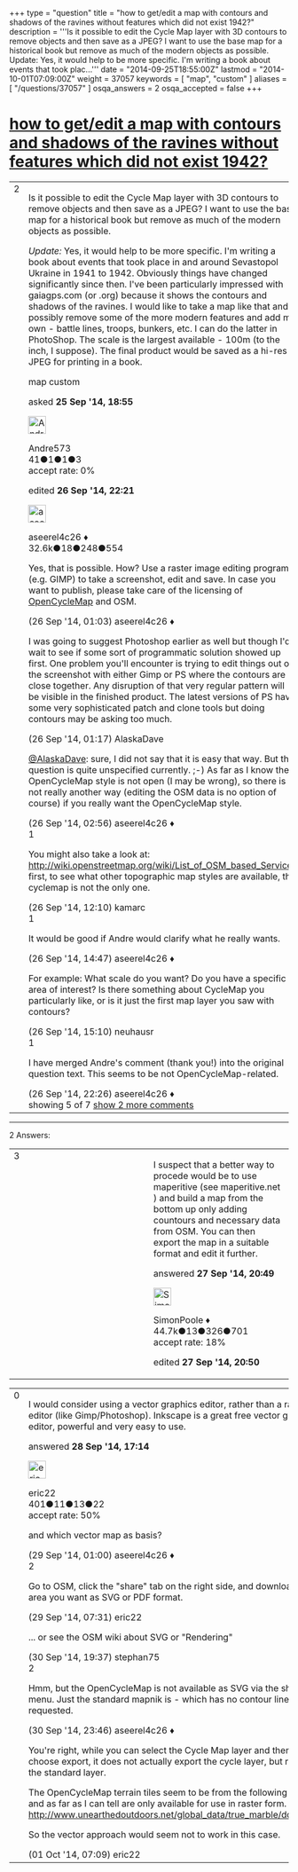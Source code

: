 +++
type = "question"
title = "how to get/edit a map with contours and shadows of the ravines without features which did not exist 1942?"
description = '''Is it possible to edit the Cycle Map layer with 3D contours to remove objects and then save as a JPEG? I want to use the base map for a historical book but remove as much of the modern objects as possible. Update: Yes, it would help to be more specific. I&#x27;m writing a book about events that took plac...'''
date = "2014-09-25T18:55:00Z"
lastmod = "2014-10-01T07:09:00Z"
weight = 37057
keywords = [ "map", "custom" ]
aliases = [ "/questions/37057" ]
osqa_answers = 2
osqa_accepted = false
+++

<div class="headNormal">

# [how to get/edit a map with contours and shadows of the ravines without features which did not exist 1942?](/questions/37057/how-to-getedit-a-map-with-contours-and-shadows-of-the-ravines-without-features-which-did-not-exist-1942)

</div>

<div id="main-body">

<div id="askform">

<table id="question-table" style="width:100%;">
<colgroup>
<col style="width: 50%" />
<col style="width: 50%" />
</colgroup>
<tbody>
<tr>
<td style="width: 30px; vertical-align: top"><div class="vote-buttons">
<span id="post-37057-upvote" class="ajax-command post-vote up" rel="nofollow" title="I like this post (click again to cancel)"> </span>
<div id="post-37057-score" class="post-score" title="current number of votes">
2
</div>
<span id="post-37057-downvote" class="ajax-command post-vote down" rel="nofollow" title="I dont like this post (click again to cancel)"> </span> <span id="favorite-mark" class="ajax-command favorite-mark" rel="nofollow" title="mark/unmark this question as favorite (click again to cancel)"> </span>
<div id="favorite-count" class="favorite-count">
&#10;</div>
</div></td>
<td><div id="item-right">
<div class="question-body">
<p>Is it possible to edit the Cycle Map layer with 3D contours to remove objects and then save as a JPEG? I want to use the base map for a historical book but remove as much of the modern objects as possible.</p>
<p><em>Update:</em> Yes, it would help to be more specific. I'm writing a book about events that took place in and around Sevastopol Ukraine in 1941 to 1942. Obviously things have changed significantly since then. I've been particularly impressed with gaiagps.com (or .org) because it shows the contours and shadows of the ravines. I would like to take a map like that and possibly remove some of the more modern features and add my own - battle lines, troops, bunkers, etc. I can do the latter in PhotoShop. The scale is the largest available - 100m (to the inch, I suppose). The final product would be saved as a hi-res JPEG for printing in a book.</p>
</div>
<div id="question-tags" class="tags-container tags">
<span class="post-tag tag-link-map" rel="tag" title="see questions tagged &#39;map&#39;">map</span> <span class="post-tag tag-link-custom" rel="tag" title="see questions tagged &#39;custom&#39;">custom</span>
</div>
<div id="question-controls" class="post-controls">
&#10;</div>
<div class="post-update-info-container">
<div class="post-update-info post-update-info-user">
<p>asked <strong>25 Sep '14, 18:55</strong></p>
<img src="https://secure.gravatar.com/avatar/e6ae967c185e5365b792d7e93b8b12e4?s=32&amp;d=identicon&amp;r=g" class="gravatar" width="32" height="32" alt="Andre573&#39;s gravatar image" />
<p><span>Andre573</span><br />
<span class="score" title="41 reputation points">41</span><span title="1 badges"><span class="badge1">●</span><span class="badgecount">1</span></span><span title="1 badges"><span class="silver">●</span><span class="badgecount">1</span></span><span title="3 badges"><span class="bronze">●</span><span class="badgecount">3</span></span><br />
<span class="accept_rate" title="Rate of the user&#39;s accepted answers">accept rate:</span> <span title="Andre573 has no accepted answers">0%</span></p>
</div>
<div class="post-update-info post-update-info-edited">
<p><span> edited <strong>26 Sep '14, 22:21</strong> </span></p>
<img src="https://secure.gravatar.com/avatar/66f0dc05b44574e3894be07b0b37cf37?s=32&amp;d=identicon&amp;r=g" class="gravatar" width="32" height="32" alt="aseerel4c26&#39;s gravatar image" />
<p><span>aseerel4c26 ♦</span><br />
<span class="score" title="32615 reputation points"><span>32.6k</span></span><span title="18 badges"><span class="badge1">●</span><span class="badgecount">18</span></span><span title="248 badges"><span class="silver">●</span><span class="badgecount">248</span></span><span title="554 badges"><span class="bronze">●</span><span class="badgecount">554</span></span></p>
</div>
</div>
<div id="comments-container-37057" class="comments-container">
<span id="37060"></span>
<div id="comment-37060" class="comment">
<div id="post-37060-score" class="comment-score">
&#10;</div>
<div class="comment-text">
<p>Yes, that is possible. How? Use a raster image editing program (e.g. <span>GIMP</span>) to take a screenshot, edit and save. In case you want to publish, please take care of the licensing of <a href="http://www.opencyclemap.org/docs/">OpenCycleMap</a> and <span>OSM</span>.</p>
</div>
<div id="comment-37060-info" class="comment-info">
<span class="comment-age">(26 Sep '14, 01:03)</span> <span class="comment-user userinfo">aseerel4c26 ♦</span>
</div>
</div>
<span id="37061"></span>
<div id="comment-37061" class="comment">
<div id="post-37061-score" class="comment-score">
&#10;</div>
<div class="comment-text">
<p>I was going to suggest Photoshop earlier as well but though I'd wait to see if some sort of programmatic solution showed up first. One problem you'll encounter is trying to edit things out of the screenshot with either Gimp or PS where the contours are close together. Any disruption of that very regular pattern will be visible in the finished product. The latest versions of PS have some very sophisticated patch and clone tools but doing contours may be asking too much.</p>
</div>
<div id="comment-37061-info" class="comment-info">
<span class="comment-age">(26 Sep '14, 01:17)</span> <span class="comment-user userinfo">AlaskaDave</span>
</div>
</div>
<span id="37062"></span>
<div id="comment-37062" class="comment not_top_scorer">
<div id="post-37062-score" class="comment-score">
&#10;</div>
<div class="comment-text">
<p><a href="http://help.openstreetmap.org/users/5016/alaskadave"></a><a href="http://help.openstreetmap.org/users/5016/alaskadave">@AlaskaDave</a>: sure, I did not say that it is easy that way. But the question is quite unspecified currently. ;-) As far as I know the OpenCycleMap style is not open (I may be wrong), so there is not really another way (editing the OSM data is no option of course) if you really want the OpenCycleMap style.</p>
</div>
<div id="comment-37062-info" class="comment-info">
<span class="comment-age">(26 Sep '14, 02:56)</span> <span class="comment-user userinfo">aseerel4c26 ♦</span>
</div>
</div>
<span id="37069"></span>
<div id="comment-37069" class="comment">
<div id="post-37069-score" class="comment-score">
1
</div>
<div class="comment-text">
<p>You might also take a look at: <a href="http://wiki.openstreetmap.org/wiki/List_of_OSM_based_Services">http://wiki.openstreetmap.org/wiki/List_of_OSM_based_Services</a> first, to see what other topographic map styles are available, the cyclemap is not the only one.</p>
</div>
<div id="comment-37069-info" class="comment-info">
<span class="comment-age">(26 Sep '14, 12:10)</span> <span class="comment-user userinfo">kamarc</span>
</div>
</div>
<span id="37072"></span>
<div id="comment-37072" class="comment">
<div id="post-37072-score" class="comment-score">
1
</div>
<div class="comment-text">
<p>It would be good if Andre would clarify what he really wants.</p>
</div>
<div id="comment-37072-info" class="comment-info">
<span class="comment-age">(26 Sep '14, 14:47)</span> <span class="comment-user userinfo">aseerel4c26 ♦</span>
</div>
</div>
<span id="37073"></span>
<div id="comment-37073" class="comment not_top_scorer">
<div id="post-37073-score" class="comment-score">
&#10;</div>
<div class="comment-text">
<p>For example: What scale do you want? Do you have a specific area of interest? Is there something about CycleMap you particularly like, or is it just the first map layer you saw with contours?</p>
</div>
<div id="comment-37073-info" class="comment-info">
<span class="comment-age">(26 Sep '14, 15:10)</span> <span class="comment-user userinfo">neuhausr</span>
</div>
</div>
<span id="37078"></span>
<div id="comment-37078" class="comment">
<div id="post-37078-score" class="comment-score">
1
</div>
<div class="comment-text">
<p>I have merged Andre's comment (thank you!) into the original question text. This seems to be not OpenCycleMap-related.</p>
</div>
<div id="comment-37078-info" class="comment-info">
<span class="comment-age">(26 Sep '14, 22:26)</span> <span class="comment-user userinfo">aseerel4c26 ♦</span>
</div>
</div>
</div>
<div id="comment-tools-37057" class="comment-tools">
<span class="comments-showing"> showing 5 of 7 </span> <a href="#" class="show-all-comments-link">show 2 more comments</a>
</div>
<div class="clear">
&#10;</div>
<div id="comment-37057-form-container" class="comment-form-container">
&#10;</div>
<div class="clear">
&#10;</div>
</div></td>
</tr>
</tbody>
</table>

------------------------------------------------------------------------

<div class="tabBar">

<span id="sort-top"></span>

<div class="headQuestions">

2 Answers:

</div>

</div>

<span id="37087"></span>

<div id="answer-container-37087" class="answer">

<table style="width:100%;">
<colgroup>
<col style="width: 50%" />
<col style="width: 50%" />
</colgroup>
<tbody>
<tr>
<td style="width: 30px; vertical-align: top"><div class="vote-buttons">
<span id="post-37087-upvote" class="ajax-command post-vote up" rel="nofollow" title="I like this post (click again to cancel)"> </span>
<div id="post-37087-score" class="post-score" title="current number of votes">
3
</div>
<span id="post-37087-downvote" class="ajax-command post-vote down" rel="nofollow" title="I dont like this post (click again to cancel)"> </span>
</div></td>
<td><div class="item-right">
<div class="answer-body">
<p>I suspect that a better way to procede would be to use maperitive (see maperitive.net ) and build a map from the bottom up only adding countours and necessary data from OSM. You can then export the map in a suitable format and edit it further.</p>
</div>
<div class="answer-controls post-controls">
&#10;</div>
<div class="post-update-info-container">
<div class="post-update-info post-update-info-user">
<p>answered <strong>27 Sep '14, 20:49</strong></p>
<img src="https://secure.gravatar.com/avatar/ad2513d6f8e3d709d576ace900c12fa5?s=32&amp;d=identicon&amp;r=g" class="gravatar" width="32" height="32" alt="SimonPoole&#39;s gravatar image" />
<p><span>SimonPoole ♦</span><br />
<span class="score" title="44667 reputation points"><span>44.7k</span></span><span title="13 badges"><span class="badge1">●</span><span class="badgecount">13</span></span><span title="326 badges"><span class="silver">●</span><span class="badgecount">326</span></span><span title="701 badges"><span class="bronze">●</span><span class="badgecount">701</span></span><br />
<span class="accept_rate" title="Rate of the user&#39;s accepted answers">accept rate:</span> <span title="SimonPoole has 209 accepted answers">18%</span></p>
</div>
<div class="post-update-info post-update-info-edited">
<p><span> edited <strong>27 Sep '14, 20:50</strong> </span></p>
</div>
</div>
<div id="comments-container-37087" class="comments-container">
&#10;</div>
<div id="comment-tools-37087" class="comment-tools">
&#10;</div>
<div class="clear">
&#10;</div>
<div id="comment-37087-form-container" class="comment-form-container">
&#10;</div>
<div class="clear">
&#10;</div>
</div></td>
</tr>
</tbody>
</table>

</div>

<span id="37092"></span>

<div id="answer-container-37092" class="answer">

<table style="width:100%;">
<colgroup>
<col style="width: 50%" />
<col style="width: 50%" />
</colgroup>
<tbody>
<tr>
<td style="width: 30px; vertical-align: top"><div class="vote-buttons">
<span id="post-37092-upvote" class="ajax-command post-vote up" rel="nofollow" title="I like this post (click again to cancel)"> </span>
<div id="post-37092-score" class="post-score" title="current number of votes">
0
</div>
<span id="post-37092-downvote" class="ajax-command post-vote down" rel="nofollow" title="I dont like this post (click again to cancel)"> </span>
</div></td>
<td><div class="item-right">
<div class="answer-body">
<p>I would consider using a vector graphics editor, rather than a raster editor (like Gimp/Photoshop). Inkscape is a great free vector graphics editor, powerful and very easy to use.</p>
</div>
<div class="answer-controls post-controls">
&#10;</div>
<div class="post-update-info-container">
<div class="post-update-info post-update-info-user">
<p>answered <strong>28 Sep '14, 17:14</strong></p>
<img src="https://secure.gravatar.com/avatar/ed0b2a6757c7515c4f9c529b2eb08ae3?s=32&amp;d=identicon&amp;r=g" class="gravatar" width="32" height="32" alt="eric22&#39;s gravatar image" />
<p><span>eric22</span><br />
<span class="score" title="401 reputation points">401</span><span title="11 badges"><span class="badge1">●</span><span class="badgecount">11</span></span><span title="13 badges"><span class="silver">●</span><span class="badgecount">13</span></span><span title="22 badges"><span class="bronze">●</span><span class="badgecount">22</span></span><br />
<span class="accept_rate" title="Rate of the user&#39;s accepted answers">accept rate:</span> <span title="eric22 has 2 accepted answers">50%</span></p>
</div>
</div>
<div id="comments-container-37092" class="comments-container">
<span id="37097"></span>
<div id="comment-37097" class="comment">
<div id="post-37097-score" class="comment-score">
&#10;</div>
<div class="comment-text">
<p>and which vector map as basis?</p>
</div>
<div id="comment-37097-info" class="comment-info">
<span class="comment-age">(29 Sep '14, 01:00)</span> <span class="comment-user userinfo">aseerel4c26 ♦</span>
</div>
</div>
<span id="37103"></span>
<div id="comment-37103" class="comment">
<div id="post-37103-score" class="comment-score">
2
</div>
<div class="comment-text">
<p>Go to OSM, click the "share" tab on the right side, and download the area you want as SVG or PDF format.</p>
</div>
<div id="comment-37103-info" class="comment-info">
<span class="comment-age">(29 Sep '14, 07:31)</span> <span class="comment-user userinfo">eric22</span>
</div>
</div>
<span id="37159"></span>
<div id="comment-37159" class="comment">
<div id="post-37159-score" class="comment-score">
&#10;</div>
<div class="comment-text">
<p>... or see the OSM wiki about SVG or "Rendering"</p>
</div>
<div id="comment-37159-info" class="comment-info">
<span class="comment-age">(30 Sep '14, 19:37)</span> <span class="comment-user userinfo">stephan75</span>
</div>
</div>
<span id="37167"></span>
<div id="comment-37167" class="comment">
<div id="post-37167-score" class="comment-score">
2
</div>
<div class="comment-text">
<p>Hmm, but the OpenCycleMap is not available as SVG via the share menu. Just the standard mapnik is - which has no contour lines as requested.</p>
</div>
<div id="comment-37167-info" class="comment-info">
<span class="comment-age">(30 Sep '14, 23:46)</span> <span class="comment-user userinfo">aseerel4c26 ♦</span>
</div>
</div>
<span id="37170"></span>
<div id="comment-37170" class="comment">
<div id="post-37170-score" class="comment-score">
&#10;</div>
<div class="comment-text">
<p>You're right, while you can select the Cycle Map layer and then choose export, it does not actually export the cycle layer, but rather the standard layer.</p>
<p>The OpenCycleMap terrain tiles seem to be from the following site, and as far as I can tell are only available for use in raster form. <a href="http://www.unearthedoutdoors.net/global_data/true_marble/download">http://www.unearthedoutdoors.net/global_data/true_marble/download</a></p>
<p>So the vector approach would seem not to work in this case.</p>
</div>
<div id="comment-37170-info" class="comment-info">
<span class="comment-age">(01 Oct '14, 07:09)</span> <span class="comment-user userinfo">eric22</span>
</div>
</div>
</div>
<div id="comment-tools-37092" class="comment-tools">
&#10;</div>
<div class="clear">
&#10;</div>
<div id="comment-37092-form-container" class="comment-form-container">
&#10;</div>
<div class="clear">
&#10;</div>
</div></td>
</tr>
</tbody>
</table>

</div>

<div class="paginator-container-left">

</div>

</div>

</div>

